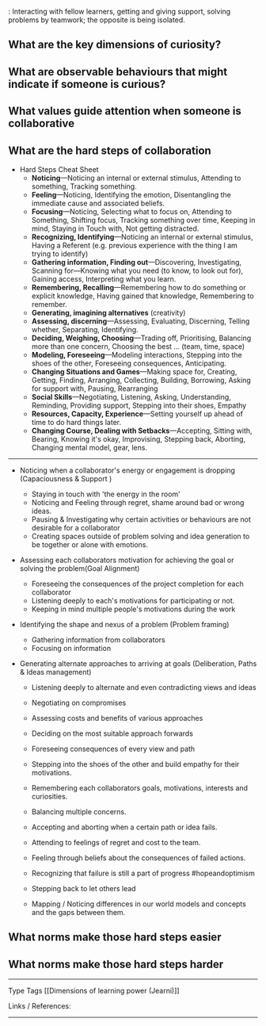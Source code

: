 : Interacting with fellow learners, getting and giving support, solving problems by teamwork; the opposite is being isolated.

## What are the key dimensions of curiosity?
## What are observable behaviours that might indicate if someone is curious?

## What values guide attention when someone is collaborative

## What are the hard steps of collaboration
- Hard Steps Cheat Sheet
	-   **Noticing**—Noticing an internal or external stimulus, Attending to something, Tracking something.
	-   **Feeling**—Noticing, Identifying the emotion, Disentangling the immediate cause and associated beliefs.
	-   **Focusing**—Noticing, Selecting what to focus on, Attending to Something, Shifting focus, Tracking something over time, Keeping in mind, Staying in Touch with, Not getting distracted.
	-   **Recognizing, Identifying**—Noticing an internal or external stimulus, Having a Referent (e.g. previous experience with the thing I am trying to identify)
	-   **Gathering information, Finding out**—Discovering, Investigating, Scanning for—Knowing what you need (to know, to look out for), Gaining access, Interpreting what you learn.
	-   **Remembering, Recalling**—Remembering how to do something or explicit knowledge, Having gained that knowledge, Remembering to remember.
	-   **Generating, imagining alternatives** (creativity)
	-   **Assessing, discerning**—Assessing, Evaluating, Discerning, Telling whether, Separating, Identifying.
	-   **Deciding, Weighing, Choosing**—Trading off, Prioritising, Balancing more than one concern, Choosing the best ... (team, time, space)
	-   **Modeling, Foreseeing**—Modeling interactions, Stepping into the shoes of the other, Foreseeing consequences, Anticipating.
	-   **Changing Situations and Games**—Making space for, Creating, Getting, Finding, Arranging, Collecting, Building, Borrowing, Asking for support with, Pausing, Rearranging
	-   **Social Skills**—Negotiating, Listening, Asking, Understanding, Reminding, Providing support, Stepping into their shoes, Empathy
	-   **Resources, Capacity, Experience**—Setting yourself up ahead of time to do hard things later.
	-   **Changing Course, Dealing with Setbacks**—Accepting, Sitting with, Bearing, Knowing it's okay, Improvising, Stepping back, Aborting, Changing mental model, gear, lens.
---


- Noticing when a collaborator's energy or engagement is dropping (Capaciousness & Support )
	- Staying in touch with 'the energy in the room'
	- Noticing and Feeling through regret, shame around bad or wrong ideas.  
	- Pausing & Investigating why certain activities or behaviours are not desirable for a collaborator 
	- Creating spaces outside of problem solving and idea generation to be together or alone with emotions. 
- Assessing each collaborators motivation for achieving the goal or solving the problem(Goal Alignment)
	- Foreseeing the consequences of the project completion for each collaborator
	- Listening deeply to each's motivations for participating or not. 
	- Keeping in mind multiple people's motivations during the work

- Identifying the shape and nexus of a problem (Problem framing)
	- Gathering information from collaborators
	- Focusing on information 
	
- Generating alternate approaches to arriving at goals  (Deliberation, Paths & Ideas management)
	- Listening deeply to alternate and even contradicting views and ideas 
	-  Negotiating on compromises 
	-  Assessing costs and benefits of various approaches 
	-  Deciding on the most suitable approach forwards
	-  Foreseeing consequences of every view and path
	-  Stepping into the shoes of the other and build empathy for their motivations.
	-  Remembering each collaborators goals, motivations, interests and curiosities.
	-  Balancing multiple concerns.
	-  Accepting and aborting when a certain path or idea fails.
	-  Attending to feelings of regret and cost to the team.
	-  Feeling through beliefs about the consequences of failed actions. 
	-  Recognizing that failure is still a part of progress #hopeandoptimism
	-  Stepping back to let others lead

	- Mapping / Noticing differences in our world models and concepts and the gaps between them.

## What norms make those hard steps easier 

## What norms make those hard steps harder

---
Type 
Tags [[Dimensions of learning power (Jearni)]]

Links / References:


---